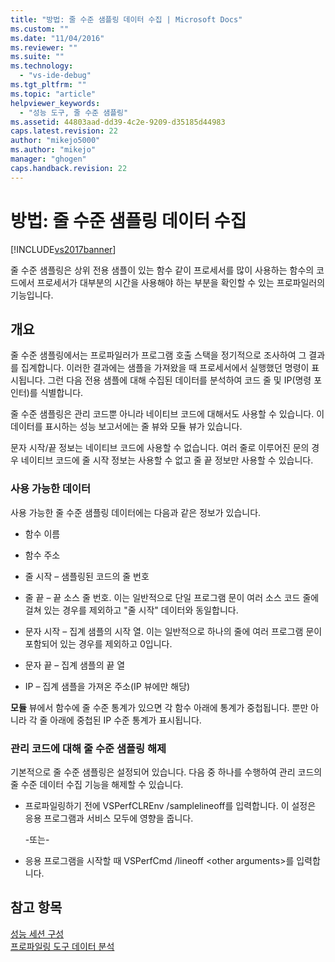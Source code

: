 ```yaml
---
title: "방법: 줄 수준 샘플링 데이터 수집 | Microsoft Docs"
ms.custom: ""
ms.date: "11/04/2016"
ms.reviewer: ""
ms.suite: ""
ms.technology: 
  - "vs-ide-debug"
ms.tgt_pltfrm: ""
ms.topic: "article"
helpviewer_keywords: 
  - "성능 도구, 줄 수준 샘플링"
ms.assetid: 44803aad-dd39-4c2e-9209-d35185d44983
caps.latest.revision: 22
author: "mikejo5000"
ms.author: "mikejo"
manager: "ghogen"
caps.handback.revision: 22
---
```

# 방법: 줄 수준 샘플링 데이터 수집
[!INCLUDE[vs2017banner](../code-quality/includes/vs2017banner.md)]

줄 수준 샘플링은 상위 전용 샘플이 있는 함수 같이 프로세서를 많이 사용하는 함수의 코드에서 프로세서가 대부분의 시간을 사용해야 하는 부분을 확인할 수 있는 프로파일러의 기능입니다.  
  
## 개요  
 줄 수준 샘플링에서는 프로파일러가 프로그램 호출 스택을 정기적으로 조사하여 그 결과를 집계합니다.  이러한 결과에는 샘플을 가져왔을 때 프로세서에서 실행했던 명령이 표시됩니다.  그런 다음 전용 샘플에 대해 수집된 데이터를 분석하여 코드 줄 및 IP\(명령 포인터\)를 식별합니다.  
  
 줄 수준 샘플링은 관리 코드뿐 아니라 네이티브 코드에 대해서도 사용할 수 있습니다.  이 데이터를 표시하는 성능 보고서에는 줄 뷰와 모듈 뷰가 있습니다.  
  
 문자 시작\/끝 정보는 네이티브 코드에 사용할 수 없습니다.  여러 줄로 이루어진 문의 경우 네이티브 코드에 줄 시작 정보는 사용할 수 없고 줄 끝 정보만 사용할 수 있습니다.  
  
### 사용 가능한 데이터  
 사용 가능한 줄 수준 샘플링 데이터에는 다음과 같은 정보가 있습니다.  
  
-   함수 이름  
  
-   함수 주소  
  
-   줄 시작 – 샘플링된 코드의 줄 번호  
  
-   줄 끝 – 끝 소스 줄 번호.  이는 일반적으로 단일 프로그램 문이 여러 소스 코드 줄에 걸쳐 있는 경우를 제외하고 "줄 시작" 데이터와 동일합니다.  
  
-   문자 시작 – 집계 샘플의 시작 열.  이는 일반적으로 하나의 줄에 여러 프로그램 문이 포함되어 있는 경우를 제외하고 0입니다.  
  
-   문자 끝 – 집계 샘플의 끝 열  
  
-   IP – 집계 샘플을 가져온 주소\(IP 뷰에만 해당\)  
  
 **모듈** 뷰에서 함수에 줄 수준 통계가 있으면 각 함수 아래에 통계가 중첩됩니다.  뿐만 아니라 각 줄 아래에 중첩된 IP 수준 통계가 표시됩니다.  
  
### 관리 코드에 대해 줄 수준 샘플링 해제  
 기본적으로 줄 수준 샘플링은 설정되어 있습니다.  다음 중 하나를 수행하여 관리 코드의 줄 수준 데이터 수집 기능을 해제할 수 있습니다.  
  
-   프로파일링하기 전에 VSPerfCLREnv \/samplelineoff를 입력합니다.  이 설정은 응용 프로그램과 서비스 모두에 영향을 줍니다.  
  
     \-또는\-  
  
-   응용 프로그램을 시작할 때 VSPerfCmd \/lineoff \<other arguments\>를 입력합니다.  
  
## 참고 항목  
 [성능 세션 구성](../profiling/configuring-performance-sessions.md)   
 [프로파일링 도구 데이터 분석](../profiling/analyzing-performance-tools-data.md)